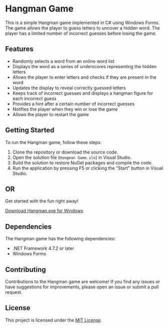 # Hangman Game

This is a simple Hangman game implemented in C# using Windows Forms. The game allows the player to guess letters to uncover a hidden word. The player has a limited number of incorrect guesses before losing the game.

## Features

- Randomly selects a word from an online word list
- Displays the word as a series of underscores representing the hidden letters
- Allows the player to enter letters and checks if they are present in the word
- Updates the display to reveal correctly guessed letters
- Keeps track of incorrect guesses and displays a hangman figure for each incorrect guess
- Provides a hint after a certain number of incorrect guesses
- Notifies the player when they win or lose the game
- Allows the player to restart the game

## Getting Started

To run the Hangman game, follow these steps:

1. Clone the repository or download the source code.
2. Open the solution file (`Hangman Game.sln`) in Visual Studio.
3. Build the solution to restore NuGet packages and compile the code.
4. Run the application by pressing F5 or clicking the "Start" button in Visual Studio.

## OR

Get started with the fun right away!

[Download Hangman.exe for Windows]([https://github.com/at2nothing/Hangman-Game/blob/master/Hangman%20Game.exe]) 



## Dependencies

The Hangman game has the following dependencies:

- .NET Framework 4.7.2 or later
- Windows Forms

## Contributing

Contributions to the Hangman game are welcome! If you find any issues or have suggestions for improvements, please open an issue or submit a pull request.

## License

This project is licensed under the [MIT License](LICENSE).
